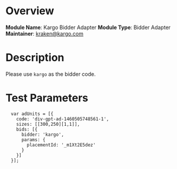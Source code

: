# Overview

**Module Name**: Kargo Bidder Adapter
**Module Type**: Bidder Adapter
**Maintainer**: kraken@kargo.com

# Description

Please use `kargo` as the bidder code.

# Test Parameters
```
  var adUnits = [{
    code: 'div-gpt-ad-1460505748561-1',
    sizes: [[300,250][1,1]],
    bids: [{
      bidder: 'kargo',
      params: {
        placementId: '_m1Xt2E5dez'
      }
    }]
  }];
```
